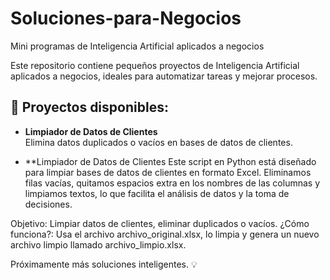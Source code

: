 # Soluciones-para-Negocios
Mini programas de Inteligencia Artificial aplicados a negocios

Este repositorio contiene pequeños proyectos de Inteligencia Artificial aplicados a negocios, ideales para automatizar tareas y mejorar procesos.

## 📂 Proyectos disponibles:

- **Limpiador de Datos de Clientes**  
  Elimina datos duplicados o vacíos en bases de datos de clientes.

- **Limpiador de Datos de Clientes
Este script en Python está diseñado para limpiar bases de datos de clientes en formato Excel.
Eliminamos filas vacías, quitamos espacios extra en los nombres de las columnas y limpiamos textos, lo que facilita el análisis de datos y la toma de decisiones.

Objetivo: Limpiar datos de clientes, eliminar duplicados o vacíos.
¿Cómo funciona?: Usa el archivo archivo_original.xlsx, lo limpia y genera un nuevo archivo limpio llamado archivo_limpio.xlsx.

Próximamente más soluciones inteligentes. 💡
